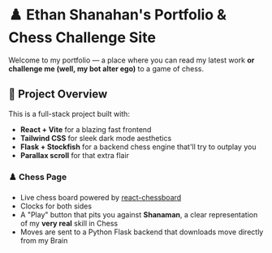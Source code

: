 # ♟️ Ethan Shanahan's Portfolio & Chess Challenge Site

Welcome to my portfolio — a place where you can read my latest work **or challenge me (well, my bot alter ego)** to a game of chess.

## 🚀 Project Overview

This is a full-stack project built with:
- **React + Vite** for a blazing fast frontend
- **Tailwind CSS** for sleek dark mode aesthetics
- **Flask + Stockfish** for a backend chess engine that'll try to outplay you
- **Parallax scroll** for that extra flair

### ♟️ Chess Page
- Live chess board powered by [react-chessboard](https://www.npmjs.com/package/react-chessboard)
- Clocks for both sides
- A "Play" button that pits you against **Shanaman**, a clear representation of my **very real** skill in Chess
- Moves are sent to a Python Flask backend that downloads move directly from my Brain
